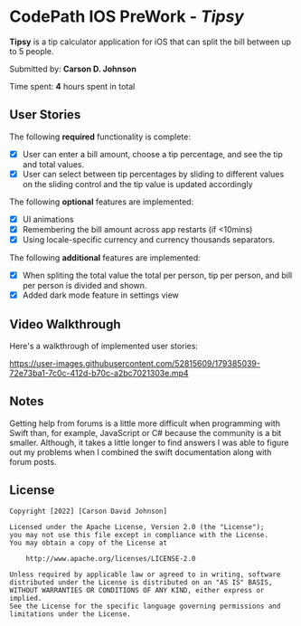 # CodePath IOS PreWork - *Tipsy*

**Tipsy** is a tip calculator application for iOS that can split the bill between up to 5 people.

Submitted by: **Carson D. Johnson**

Time spent: **4** hours spent in total

## User Stories

The following **required** functionality is complete:

* [X] User can enter a bill amount, choose a tip percentage, and see the tip and total values.
* [X] User can select between tip percentages by sliding to different values on the sliding control and the tip value is updated accordingly

The following **optional** features are implemented:

* [X] UI animations
* [X] Remembering the bill amount across app restarts (if <10mins)
* [X] Using locale-specific currency and currency thousands separators.

The following **additional** features are implemented:

- [X] When spliting the total value the total per person, tip per person, and bill per person is divided and shown.
- [X] Added dark mode feature in settings view

## Video Walkthrough

Here's a walkthrough of implemented user stories:

https://user-images.githubusercontent.com/52815609/179385039-72e73ba1-7c0c-412d-b70c-a2bc7021303e.mp4

## Notes

Getting help from forums is a little more difficult when programming with Swift than, for example, JavaScript or C# because the community is a bit smaller. Although, it takes a little longer to find answers I was able to figure out my problems when I combined the swift documentation along with forum posts.

## License

    Copyright [2022] [Carson David Johnson]

    Licensed under the Apache License, Version 2.0 (the "License");
    you may not use this file except in compliance with the License.
    You may obtain a copy of the License at

        http://www.apache.org/licenses/LICENSE-2.0

    Unless required by applicable law or agreed to in writing, software
    distributed under the License is distributed on an "AS IS" BASIS,
    WITHOUT WARRANTIES OR CONDITIONS OF ANY KIND, either express or implied.
    See the License for the specific language governing permissions and
    limitations under the License.
